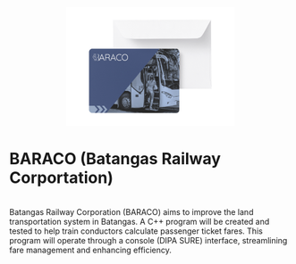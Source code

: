 <p align="center">
  <a href="https://github.com/user-attachments/assets/47c4e705-546d-4d32-8d64-8fa82fbdcad7">
    <img src="BARACO_Card.png" alt="BARACO Video" width="300" />
  </a>
</p>


# BARACO (Batangas Railway Corportation)
<br> Batangas Railway Corporation (BARACO) aims to improve the land transportation system in Batangas. A C++ program will be created and tested to help train conductors calculate passenger ticket fares. This program will operate through a console (DIPA SURE) interface, streamlining fare management and enhancing efficiency.
<br>
